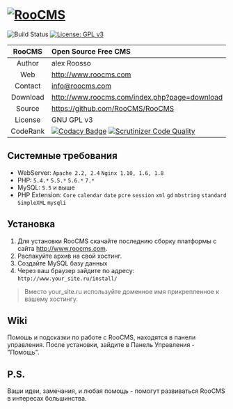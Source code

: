 
[![RooCMS](http://version.roocms.com/logo.png)](http://www.roocms.com)
===============================
![Build Status](https://scrutinizer-ci.com/g/RooCMS/RooCMS/badges/build.png?b=master) [![License: GPL v3](https://img.shields.io/badge/License-GPL%20v3-blue.svg)](http://www.gnu.org/licenses/gpl-3.0)

| RooCMS   | Open Source Free CMS                            |
|:--------:|:------------------------------------------------|
| Author   | alex Roosso                                     |
| Web      | http://www.roocms.com                           |
| Contact  | info@roocms.com                                 |
| Download | http://www.roocms.com/index.php?page=download   |
| Source   | https://github.com/RooCMS/RooCMS                |
| License  | GNU GPL v3                                      |
| CodeRank | [![Codacy Badge](https://api.codacy.com/project/badge/Grade/40bb2b9d6cc74ef4bb5b424607eabc6c)](https://www.codacy.com/app/Roosso/RooCMS?utm_source=github.com&utm_medium=referral&utm_content=RooCMS/RooCMS&utm_campaign=badger)  [![Scrutinizer Code Quality](https://scrutinizer-ci.com/g/RooCMS/RooCMS/badges/quality-score.png?b=master)](https://scrutinizer-ci.com/g/RooCMS/RooCMS/?branch=master)                                      |


Cистемные требования
--------------------
 - WebServer:	`Apache 2.2, 2.4` `Nginx 1.10, 1.6, 1.8`
 - PHP:		`5.4.*` `5.5.*` `5.6.*` `7.*`
 - MySQL:	`5.5` и выше
 - PHP Extension: 
	`Core`
	`calendar`
	`date`
	`pcre`
	`session`
	`xml`
	`gd`
	`mbstring`
	`standard`
	`SimpleXML`
	`mysqli`

Установка
---------
1. Для установки RooCMS скачайте последнию сборку платформы с сайта <http://www.roocms.com>. 
2. Распакуйте архив на свой хостинг.
3. Создайте MySQL базу данных
4. Через ваш браузер зайдите по адресу: `http://www.your_site.ru/install/`

> Вместо your_site.ru используйте доменное имя прикрепленное к вашему хостингу.

Wiki
----
Помошь и подсказки по работе с RooCMS, находятся в панели управления. 
После установки, зайдите в Панель Управления - "Помощь".

P.S.
-----------
Ваши идеи, замечания, и любая помощь - помогут развиваться RooCMS в интересах большинства.

